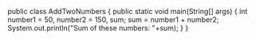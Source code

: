public class AddTwoNumbers 
{
public static void main(String[] args) { int number1 = 50, number2 = 150, sum; sum = number1 + number2;
System.out.println("Sum of these numbers: "+sum);
}
}
